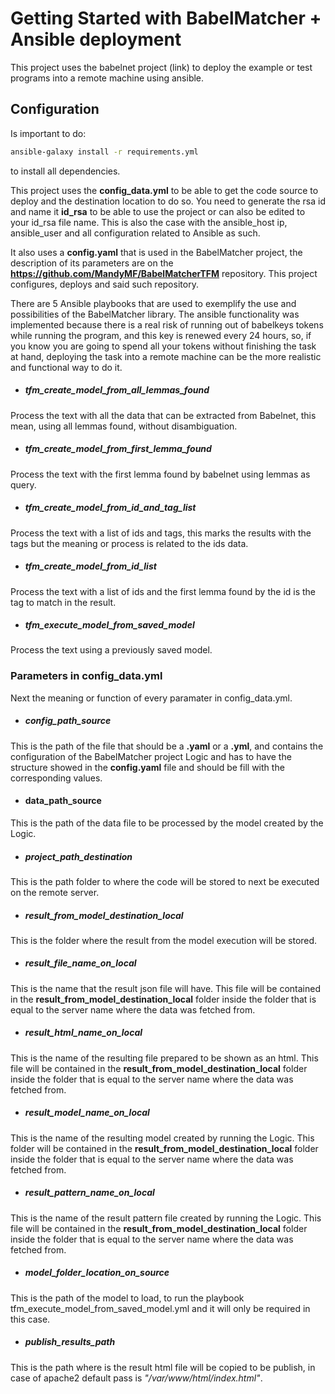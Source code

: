 # Getting Started with BabelMatcher + Ansible deployment

This project uses the babelnet project (link) to deploy the example or test programs into a remote machine using ansible.

## Configuration

Is important to do:

``` bash
ansible-galaxy install -r requirements.yml
```

to install all dependencies.


This project uses the **config_data.yml** to be able to get the code source to deploy and the destination location to do so. You need to generate the rsa id and name it **id_rsa** to be able to use the project or can also be edited to your id_rsa file name.
This is also the case with the ansible_host ip, ansible_user and all configuration related to Ansible as such.

It also uses a **config.yaml** that is used in the BabelMatcher project, the description of its parameters are on the **https://github.com/MandyMF/BabelMatcherTFM** repository. This project configures, deploys and said such repository.

There are 5 Ansible playbooks that are used to exemplify the use and possibilities of the BabelMatcher library. The ansible functionality was implemented because there is a real risk of running out of babelkeys tokens while running the program, and this key is renewed every 24 hours, so, if you know you are going to spend all your tokens without finishing the task at hand, deploying the task into a remote machine can be the more realistic and functional way to do it.

* ##### tfm_create_model_from_all_lemmas_found

Process the text with all the data that can be extracted from Babelnet, this mean, using all lemmas found, without disambiguation.

* ##### tfm_create_model_from_first_lemma_found

Process the text with the first lemma found by babelnet using lemmas as query.

* ##### tfm_create_model_from_id_and_tag_list

Process the text with a list of ids and tags, this marks the results with the tags but the meaning or process is related to the ids data.

* ##### tfm_create_model_from_id_list

Process the text with a list of ids and the first lemma found by the id is the tag to match in the result.

* ##### tfm_execute_model_from_saved_model

Process the text using a previously saved model.

### Parameters in config_data.yml
Next the meaning or function of every paramater in config_data.yml.

* ##### config_path_source

This is the path of the file that should be a **.yaml** or a **.yml**, and contains the configuration of the BabelMatcher project Logic and has to have the structure showed in the **config.yaml** file and should be fill with the corresponding values. 

* #### data_path_source

This is the path of the data file to be processed by the model created by the Logic.

* ##### project_path_destination

This is the path folder to where the code will be stored to next be executed on the remote server.

* ##### result_from_model_destination_local

This is the folder where the result from the model execution will be stored.
* ##### result_file_name_on_local

This is the name that the result json file will have. This file will be contained in the **result_from_model_destination_local** folder inside the folder that is equal to the server name where the data was fetched from.

* ##### result_html_name_on_local

This is the name of the resulting file prepared to be shown as an html. This file will be contained in the **result_from_model_destination_local** folder inside the folder that is equal to the server name where the data was fetched from.

* ##### result_model_name_on_local

This is the name of the resulting model created by running the Logic. This folder will be contained in the **result_from_model_destination_local** folder inside the folder that is equal to the server name where the data was fetched from.

* ##### result_pattern_name_on_local

This is the name of the result pattern file created by running the Logic. This file will be contained in the **result_from_model_destination_local** folder inside the folder that is equal to the server name where the data was fetched from.

* ##### model_folder_location_on_source

This is the path of the model to load, to run the playbook tfm_execute_model_from_saved_model.yml and it will only be required in this case.

* ##### publish_results_path

This is the path where is the result html file will be copied to be publish, in case of apache2 default pass is *"/var/www/html/index.html"*.